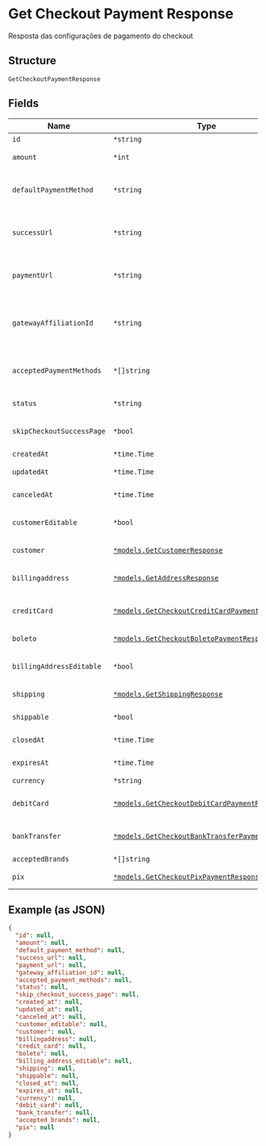
# Get Checkout Payment Response

Resposta das configurações de pagamento do checkout

## Structure

`GetCheckoutPaymentResponse`

## Fields

| Name | Type | Tags | Description |
|  --- | --- | --- | --- |
| `id` | `*string` | Optional | - |
| `amount` | `*int` | Optional | Valor em centavos |
| `defaultPaymentMethod` | `*string` | Optional | Meio de pagamento padrão no checkout |
| `successUrl` | `*string` | Optional | Url de redirecionamento de sucesso após o checkou |
| `paymentUrl` | `*string` | Optional | Url para pagamento usando o checkout |
| `gatewayAffiliationId` | `*string` | Optional | Código da afiliação onde o pagamento será processado no gateway |
| `acceptedPaymentMethods` | `*[]string` | Optional | Meios de pagamento aceitos no checkout |
| `status` | `*string` | Optional | Status do checkout |
| `skipCheckoutSuccessPage` | `*bool` | Optional | Pular tela de sucesso pós-pagamento? |
| `createdAt` | `*time.Time` | Optional | Data de criação |
| `updatedAt` | `*time.Time` | Optional | Data de atualização |
| `canceledAt` | `*time.Time` | Optional | Data de cancelamento |
| `customerEditable` | `*bool` | Optional | Torna o objeto customer editável |
| `customer` | [`*models.GetCustomerResponse`](../../doc/models/get-customer-response.md) | Optional | Dados do comprador |
| `billingaddress` | [`*models.GetAddressResponse`](../../doc/models/get-address-response.md) | Optional | Dados do endereço de cobrança |
| `creditCard` | [`*models.GetCheckoutCreditCardPaymentResponse`](../../doc/models/get-checkout-credit-card-payment-response.md) | Optional | Configurações de cartão de crédito |
| `boleto` | [`*models.GetCheckoutBoletoPaymentResponse`](../../doc/models/get-checkout-boleto-payment-response.md) | Optional | Configurações de boleto |
| `billingAddressEditable` | `*bool` | Optional | Indica se o billing address poderá ser editado |
| `shipping` | [`*models.GetShippingResponse`](../../doc/models/get-shipping-response.md) | Optional | Configurações  de entrega |
| `shippable` | `*bool` | Optional | Indica se possui entrega |
| `closedAt` | `*time.Time` | Optional | Data de fechamento |
| `expiresAt` | `*time.Time` | Optional | Data de expiração |
| `currency` | `*string` | Optional | Moeda |
| `debitCard` | [`*models.GetCheckoutDebitCardPaymentResponse`](../../doc/models/get-checkout-debit-card-payment-response.md) | Optional | Configurações de cartão de débito |
| `bankTransfer` | [`*models.GetCheckoutBankTransferPaymentResponse`](../../doc/models/get-checkout-bank-transfer-payment-response.md) | Optional | Bank transfer payment response |
| `acceptedBrands` | `*[]string` | Optional | Accepted Brands |
| `pix` | [`*models.GetCheckoutPixPaymentResponse`](../../doc/models/get-checkout-pix-payment-response.md) | Optional | Pix payment response |

## Example (as JSON)

```json
{
  "id": null,
  "amount": null,
  "default_payment_method": null,
  "success_url": null,
  "payment_url": null,
  "gateway_affiliation_id": null,
  "accepted_payment_methods": null,
  "status": null,
  "skip_checkout_success_page": null,
  "created_at": null,
  "updated_at": null,
  "canceled_at": null,
  "customer_editable": null,
  "customer": null,
  "billingaddress": null,
  "credit_card": null,
  "boleto": null,
  "billing_address_editable": null,
  "shipping": null,
  "shippable": null,
  "closed_at": null,
  "expires_at": null,
  "currency": null,
  "debit_card": null,
  "bank_transfer": null,
  "accepted_brands": null,
  "pix": null
}
```

